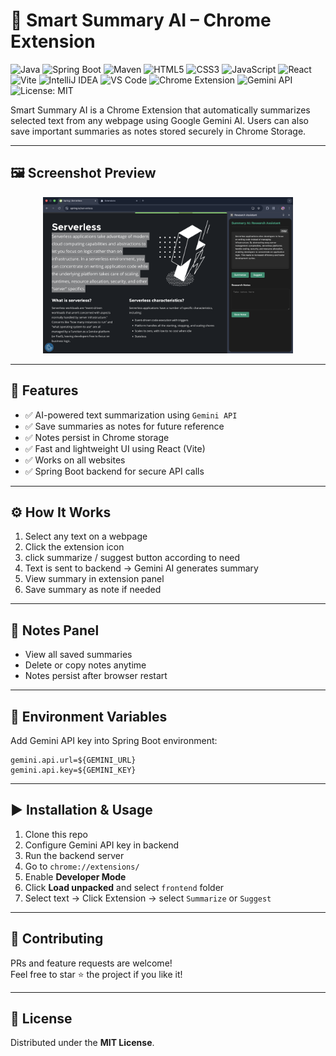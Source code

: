 # 🧠 Smart Summary AI – Chrome Extension

![Java](https://img.shields.io/badge/Java-ED8B00?style=for-the-badge&logo=openjdk&logoColor=white)
![Spring Boot](https://img.shields.io/badge/Spring%20Boot-6DB33F?style=for-the-badge&logo=springboot&logoColor=white)
![Maven](https://img.shields.io/badge/Maven-C71A36?style=for-the-badge&logo=apachemaven&logoColor=white)
![HTML5](https://img.shields.io/badge/HTML5-E34F26?style=for-the-badge&logo=html5&logoColor=white)
![CSS3](https://img.shields.io/badge/CSS3-1572B6?style=for-the-badge&logo=css3&logoColor=white)
![JavaScript](https://img.shields.io/badge/JavaScript-F7DF1E?style=for-the-badge&logo=javascript&logoColor=black)
![React](https://img.shields.io/badge/React-20232A?style=for-the-badge&logo=react&logoColor=61DAFB)
![Vite](https://img.shields.io/badge/Vite-646CFF?style=for-the-badge&logo=vite&logoColor=white)
![IntelliJ IDEA](https://img.shields.io/badge/IntelliJ%20IDEA-000000?style=for-the-badge&logo=intellijidea&logoColor=white)
![VS Code](https://img.shields.io/badge/VS%20Code-007ACC?style=for-the-badge&logo=visualstudiocode&logoColor=white)
![Chrome Extension](https://img.shields.io/badge/Chrome%20Extension-4285F4?style=for-the-badge&logo=googlechrome&logoColor=white)
![Gemini API](https://img.shields.io/badge/Google%20Gemini%20API-4285F4?style=for-the-badge&logo=google&logoColor=white)
![License: MIT](https://img.shields.io/badge/License-MIT-yellow?style=for-the-badge)




Smart Summary AI is a Chrome Extension that automatically summarizes selected text from any webpage using Google Gemini AI. Users can also save important summaries as notes stored securely in Chrome Storage.

---

## 🖼 Screenshot Preview
<div align="center">
  <img src="Frontend/sc.png" width="400">
</div>

---

## 🚀 Features

- ✅ AI-powered text summarization using `Gemini API`
- ✅ Save summaries as notes for future reference
- ✅ Notes persist in Chrome storage
- ✅ Fast and lightweight UI using React (Vite)
- ✅ Works on all websites
- ✅ Spring Boot backend for secure API calls

---

## ⚙️ How It Works

1. Select any text on a webpage  
2. Click the extension icon  
3. click summarize / suggest button according to need
4. Text is sent to backend → Gemini AI generates summary  
5. View summary in extension panel  
6. Save summary as note if needed 

---

## 📝 Notes Panel

- View all saved summaries
- Delete or copy notes anytime
- Notes persist after browser restart

---

## 🔑 Environment Variables

Add Gemini API key into Spring Boot environment:

```
gemini.api.url=${GEMINI_URL}
gemini.api.key=${GEMINI_KEY}
```
---

## ▶️ Installation & Usage

1. Clone this repo  
2. Configure Gemini API key in backend  
3. Run the backend server  
4. Go to `chrome://extensions/`  
5. Enable **Developer Mode**  
6. Click **Load unpacked** and select `frontend` folder  
7. Select text → Click Extension → select `Summarize` or `Suggest`

---

## 🤝 Contributing

PRs and feature requests are welcome!  
Feel free to star ⭐ the project if you like it!

---

## 📄 License

Distributed under the **MIT License**.